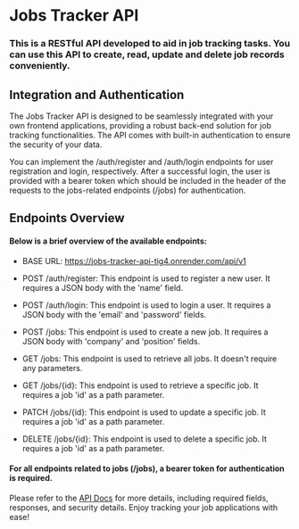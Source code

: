 # Jobs Tracker API
### This is a RESTful API developed to aid in job tracking tasks. You can use this API to create, read, update and delete job records conveniently.

## Integration and Authentication
The Jobs Tracker API is designed to be seamlessly integrated with your own frontend applications, providing a robust back-end solution for job tracking functionalities. 
The API comes with built-in authentication to ensure the security of your data.

You can implement the /auth/register and /auth/login endpoints for user registration and login, respectively. After a successful login, the user is provided with a bearer token which should be included in the header of the requests to the jobs-related endpoints (/jobs) for authentication.

## Endpoints Overview
#### Below is a brief overview of the available endpoints:

- BASE URL: https://jobs-tracker-api-tig4.onrender.com/api/v1

- POST /auth/register: This endpoint is used to register a new user. It requires a JSON body with the 'name' field.

- POST /auth/login: This endpoint is used to login a user. It requires a JSON body with the 'email' and 'password' fields.

- POST /jobs: This endpoint is used to create a new job. It requires a JSON body with 'company' and 'position' fields.

- GET /jobs: This endpoint is used to retrieve all jobs. It doesn't require any parameters.

- GET /jobs/{id}: This endpoint is used to retrieve a specific job. It requires a job 'id' as a path parameter.

- PATCH /jobs/{id}: This endpoint is used to update a specific job. It requires a job 'id' as a path parameter.

- DELETE /jobs/{id}: This endpoint is used to delete a specific job. It requires a job 'id' as a path parameter.

#### For all endpoints related to jobs (/jobs), a bearer token for authentication is required.

Please refer to the [API Docs](https://jobs-tracker-api-tig4.onrender.com/api-docs) for more details, including required fields, responses, and security details. Enjoy tracking your job applications with ease!
